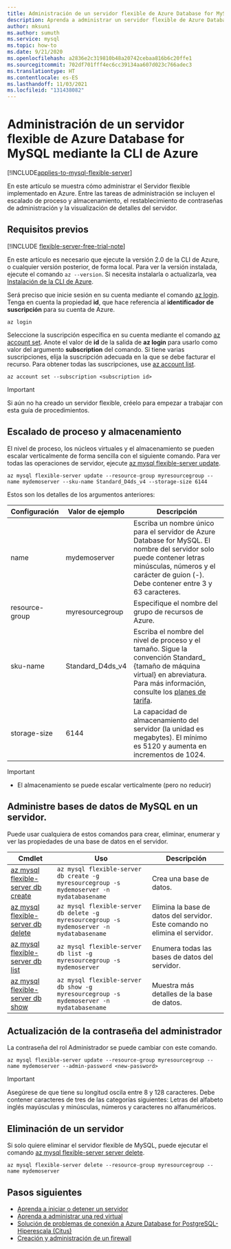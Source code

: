 ```yaml
---
title: Administración de un servidor flexible de Azure Database for MySQL mediante la CLI de Azure
description: Aprenda a administrar un servidor flexible de Azure Database for MySQL con la CLI de Azure.
author: mksuni
ms.author: sumuth
ms.service: mysql
ms.topic: how-to
ms.date: 9/21/2020
ms.openlocfilehash: a2836e2c319810b48a20742cebaa816b6c20ffe1
ms.sourcegitcommit: 702df701fff4ec6cc39134aa607d023c766adec3
ms.translationtype: HT
ms.contentlocale: es-ES
ms.lasthandoff: 11/03/2021
ms.locfileid: "131438082"
---
```

# <a name="manage-an-azure-database-for-mysql---flexible-server-using-the-azure-cli"></a>Administración de un servidor flexible de Azure Database for MySQL mediante la CLI de Azure
[!INCLUDE[applies-to-mysql-flexible-server](../includes/applies-to-mysql-flexible-server.md)]

En este artículo se muestra cómo administrar el Servidor flexible implementado en Azure. Entre las tareas de administración se incluyen el escalado de proceso y almacenamiento, el restablecimiento de contraseñas de administración y la visualización de detalles del servidor.

## <a name="prerequisites"></a>Requisitos previos

[!INCLUDE [flexible-server-free-trial-note](../includes/flexible-server-free-trial-note.md)]

En este artículo es necesario que ejecute la versión 2.0 de la CLI de Azure, o cualquier versión posterior, de forma local. Para ver la versión instalada, ejecute el comando `az --version`. Si necesita instalarla o actualizarla, vea [Instalación de la CLI de Azure](/cli/azure/install-azure-cli).

Será preciso que inicie sesión en su cuenta mediante el comando [az login](/cli/azure/reference-index#az_login). Tenga en cuenta la propiedad **id**, que hace referencia al **identificador de suscripción** para su cuenta de Azure.

```azurecli-interactive
az login
```

Seleccione la suscripción específica en su cuenta mediante el comando [az account set](/cli/azure/account). Anote el valor de **id** de la salida de **az login** para usarlo como valor del argumento **subscription** del comando. Si tiene varias suscripciones, elija la suscripción adecuada en la que se debe facturar el recurso. Para obtener todas las suscripciones, use [az account list](/cli/azure/account#az_account_list).

```azurecli
az account set --subscription <subscription id>
```

> [!IMPORTANT]
>Si aún no ha creado un servidor flexible, créelo para empezar a trabajar con esta guía de procedimientos.

## <a name="scale-compute-and-storage"></a>Escalado de proceso y almacenamiento

El nivel de proceso, los núcleos virtuales y el almacenamiento se pueden escalar verticalmente de forma sencilla con el siguiente comando. Para ver todas las operaciones de servidor, ejecute [az mysql flexible-server update](/cli/azure/mysql/flexible-server#az_mysql_flexible_server_update).

```azurecli-interactive
az mysql flexible-server update --resource-group myresourcegroup --name mydemoserver --sku-name Standard_D4ds_v4 --storage-size 6144
```

Estos son los detalles de los argumentos anteriores:

**Configuración** | **Valor de ejemplo** | **Descripción**
---|---|---
name | mydemoserver | Escriba un nombre único para el servidor de Azure Database for MySQL. El nombre del servidor solo puede contener letras minúsculas, números y el carácter de guion (-). Debe contener entre 3 y 63 caracteres.
resource-group | myresourcegroup | Especifique el nombre del grupo de recursos de Azure.
sku-name|Standard_D4ds_v4|Escriba el nombre del nivel de proceso y el tamaño. Sigue la convención Standard_ {tamaño de máquina virtual} en abreviatura. Para más información, consulte los [planes de tarifa](../concepts-pricing-tiers.md).
storage-size | 6144 | La capacidad de almacenamiento del servidor (la unidad es megabytes). El mínimo es 5120 y aumenta en incrementos de 1024.

> [!IMPORTANT]
>- El almacenamiento se puede escalar verticalmente (pero no reducir)


## <a name="manage-mysql-databases-on-a-server"></a>Administre bases de datos de MySQL en un servidor.
Puede usar cualquiera de estos comandos para crear, eliminar, enumerar y ver las propiedades de una base de datos en el servidor.

| Cmdlet | Uso| Descripción |
| --- | ---| --- |
|[az mysql flexible-server db create](/cli/azure/mysql/flexible-server/db#az_mysql_flexible_server_db_create)|```az mysql flexible-server db create -g myresourcegroup -s mydemoserver -n mydatabasename``` |Crea una base de datos.|
|[az mysql flexible-server db delete](/cli/azure/mysql/flexible-server/db#az_mysql_flexible_server_db_delete)|```az mysql flexible-server db delete -g myresourcegroup -s mydemoserver -n mydatabasename```|Elimina la base de datos del servidor. Este comando no elimina el servidor. |
|[az mysql flexible-server db list](/cli/azure/mysql/flexible-server/db#az_mysql_flexible_server_db_list)|```az mysql flexible-server db list -g myresourcegroup -s mydemoserver```|Enumera todas las bases de datos del servidor.|
|[az mysql flexible-server db show](/cli/azure/mysql/flexible-server/db#az_mysql_flexible_server_db_show)|```az mysql flexible-server db show -g myresourcegroup -s mydemoserver -n mydatabasename```|Muestra más detalles de la base de datos.|

## <a name="update-admin-password"></a>Actualización de la contraseña del administrador
La contraseña del rol Administrador se puede cambiar con este comando.
```azurecli-interactive
az mysql flexible-server update --resource-group myresourcegroup --name mydemoserver --admin-password <new-password>
```

> [!IMPORTANT]
> Asegúrese de que tiene su longitud oscila entre 8 y 128 caracteres.
> Debe contener caracteres de tres de las categorías siguientes: Letras del alfabeto inglés mayúsculas y minúsculas, números y caracteres no alfanuméricos.

## <a name="delete-a-server"></a>Eliminación de un servidor
Si solo quiere eliminar el servidor flexible de MySQL, puede ejecutar el comando [az mysql flexible-server server delete](/cli/azure/mysql/flexible-server#az_mysql_flexible_server_delete).

```azurecli-interactive
az mysql flexible-server delete --resource-group myresourcegroup --name mydemoserver
```

## <a name="next-steps"></a>Pasos siguientes
- [Aprenda a iniciar o detener un servidor](how-to-stop-start-server-portal.md)
- [Aprenda a administrar una red virtual](how-to-manage-virtual-network-cli.md)
- [Solución de problemas de conexión a Azure Database for PostgreSQL- Hiperescala (Citus)](how-to-troubleshoot-common-connection-issues.md)
- [Creación y administración de un firewall](how-to-manage-firewall-cli.md)